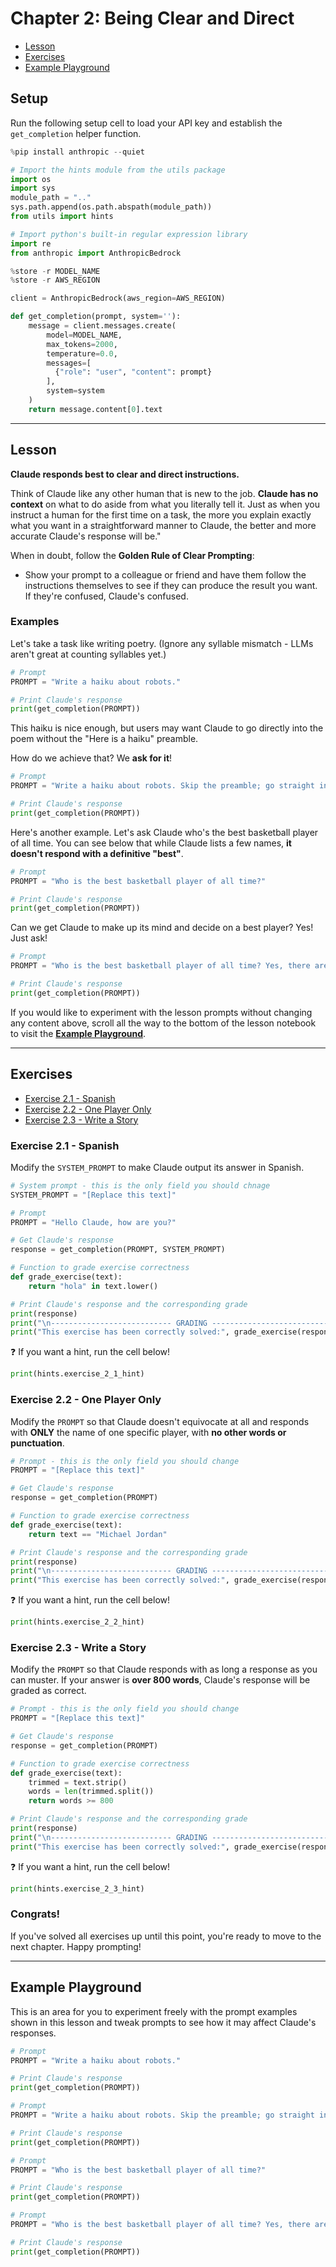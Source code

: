 # Chapter 2: Being Clear and Direct

- [Lesson](#lesson)
- [Exercises](#exercises)
- [Example Playground](#example-playground)

## Setup

Run the following setup cell to load your API key and establish the `get_completion` helper function.


```python
%pip install anthropic --quiet

# Import the hints module from the utils package
import os
import sys
module_path = ".."
sys.path.append(os.path.abspath(module_path))
from utils import hints

# Import python's built-in regular expression library
import re
from anthropic import AnthropicBedrock

%store -r MODEL_NAME
%store -r AWS_REGION

client = AnthropicBedrock(aws_region=AWS_REGION)

def get_completion(prompt, system=''):
    message = client.messages.create(
        model=MODEL_NAME,
        max_tokens=2000,
        temperature=0.0,
        messages=[
          {"role": "user", "content": prompt}
        ],
        system=system
    )
    return message.content[0].text
```

---

## Lesson

**Claude responds best to clear and direct instructions.**

Think of Claude like any other human that is new to the job. **Claude has no context** on what to do aside from what you literally tell it. Just as when you instruct a human for the first time on a task, the more you explain exactly what you want in a straightforward manner to Claude, the better and more accurate Claude's response will be."				
				
When in doubt, follow the **Golden Rule of Clear Prompting**:
- Show your prompt to a colleague or friend and have them follow the instructions themselves to see if they can produce the result you want. If they're confused, Claude's confused.				

### Examples

Let's take a task like writing poetry. (Ignore any syllable mismatch - LLMs aren't great at counting syllables yet.)


```python
# Prompt
PROMPT = "Write a haiku about robots."

# Print Claude's response
print(get_completion(PROMPT))
```

This haiku is nice enough, but users may want Claude to go directly into the poem without the "Here is a haiku" preamble.

How do we achieve that? We **ask for it**!


```python
# Prompt
PROMPT = "Write a haiku about robots. Skip the preamble; go straight into the poem."

# Print Claude's response
print(get_completion(PROMPT))
```

Here's another example. Let's ask Claude who's the best basketball player of all time. You can see below that while Claude lists a few names, **it doesn't respond with a definitive "best"**.


```python
# Prompt
PROMPT = "Who is the best basketball player of all time?"

# Print Claude's response
print(get_completion(PROMPT))
```

Can we get Claude to make up its mind and decide on a best player? Yes! Just ask!


```python
# Prompt
PROMPT = "Who is the best basketball player of all time? Yes, there are differing opinions, but if you absolutely had to pick one player, who would it be?"

# Print Claude's response
print(get_completion(PROMPT))
```

If you would like to experiment with the lesson prompts without changing any content above, scroll all the way to the bottom of the lesson notebook to visit the [**Example Playground**](#example-playground).

---

## Exercises
- [Exercise 2.1 - Spanish](#exercise-21---spanish)
- [Exercise 2.2 - One Player Only](#exercise-22---one-player-only)
- [Exercise 2.3 - Write a Story](#exercise-23---write-a-story)

### Exercise 2.1 - Spanish
Modify the `SYSTEM_PROMPT` to make Claude output its answer in Spanish.


```python
# System prompt - this is the only field you should chnage
SYSTEM_PROMPT = "[Replace this text]"

# Prompt
PROMPT = "Hello Claude, how are you?"

# Get Claude's response
response = get_completion(PROMPT, SYSTEM_PROMPT)

# Function to grade exercise correctness
def grade_exercise(text):
    return "hola" in text.lower()

# Print Claude's response and the corresponding grade
print(response)
print("\n--------------------------- GRADING ---------------------------")
print("This exercise has been correctly solved:", grade_exercise(response))
```

❓ If you want a hint, run the cell below!


```python
print(hints.exercise_2_1_hint)
```

### Exercise 2.2 - One Player Only

Modify the `PROMPT` so that Claude doesn't equivocate at all and responds with **ONLY** the name of one specific player, with **no other words or punctuation**. 


```python
# Prompt - this is the only field you should change
PROMPT = "[Replace this text]"

# Get Claude's response
response = get_completion(PROMPT)

# Function to grade exercise correctness
def grade_exercise(text):
    return text == "Michael Jordan"

# Print Claude's response and the corresponding grade
print(response)
print("\n--------------------------- GRADING ---------------------------")
print("This exercise has been correctly solved:", grade_exercise(response))
```

❓ If you want a hint, run the cell below!


```python
print(hints.exercise_2_2_hint)
```

### Exercise 2.3 - Write a Story

Modify the `PROMPT` so that Claude responds with as long a response as you can muster. If your answer is **over 800 words**, Claude's response will be graded as correct.


```python
# Prompt - this is the only field you should change
PROMPT = "[Replace this text]"

# Get Claude's response
response = get_completion(PROMPT)

# Function to grade exercise correctness
def grade_exercise(text):
    trimmed = text.strip()
    words = len(trimmed.split())
    return words >= 800

# Print Claude's response and the corresponding grade
print(response)
print("\n--------------------------- GRADING ---------------------------")
print("This exercise has been correctly solved:", grade_exercise(response))
```

❓ If you want a hint, run the cell below!


```python
print(hints.exercise_2_3_hint)
```

### Congrats!

If you've solved all exercises up until this point, you're ready to move to the next chapter. Happy prompting!

---

## Example Playground

This is an area for you to experiment freely with the prompt examples shown in this lesson and tweak prompts to see how it may affect Claude's responses.


```python
# Prompt
PROMPT = "Write a haiku about robots."

# Print Claude's response
print(get_completion(PROMPT))
```


```python
# Prompt
PROMPT = "Write a haiku about robots. Skip the preamble; go straight into the poem."

# Print Claude's response
print(get_completion(PROMPT))
```


```python
# Prompt
PROMPT = "Who is the best basketball player of all time?"

# Print Claude's response
print(get_completion(PROMPT))
```


```python
# Prompt
PROMPT = "Who is the best basketball player of all time? Yes, there are differing opinions, but if you absolutely had to pick one player, who would it be?"

# Print Claude's response
print(get_completion(PROMPT))
```

